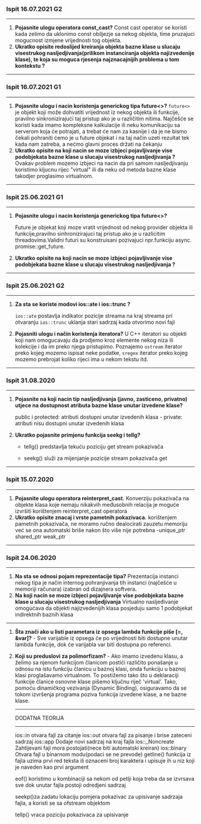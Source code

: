 ### Ispit 16.07.2021 G2

<hr>

1. **Pojasnite ulogu operatora const_cast?** Const cast operator se  koristi kada zelimo da  uklonimo const obiljezje sa nekog objekta, time pruzajuci  mogucnost izmjene vrijednosti tog objekta.
2. **Ukratko opisite redoslijed kreiranja objekta bazne klase u slucaju visestrukog nasljedjivanja(prilikom instanciranja objekta najizvedenije klase), te koja su moguca rjesenja najznacajnijih problema u tom kontekstu ?**

<hr>

### Ispit 16.07.2021 G1

<hr>

1. **Pojasnite ulogu i nacin koristenja generickog tipa future<>?**
   `future<>` je objekt koji može dohvatiti vrijednost iz nekog objekta ili funkcije, pravilno sinkronizirajući taj pristup ako je u različitim nitima. Najčešće se koristi kada imamo kompleksne kalkulacije ili neku komunikaciju sa serverom koja će potrajati, a trebat će     nam za kasnije i da je ne bismo čekali pohraniti ćemo je u future objekat i na taj način uzeti rezultat tek kada nam zatreba, a nećmo glavni proces držati na čekanju
2. **Ukratko opisite na koji nacin se moze izbjeci pojavljivanje vise podobjekata bazne klase u slucaju visestrukog nasljedjivanja ?** 
Ovakav problem mozemo izbjeci na nacin da pri samom nasljedjivanju koristimo kljucnu rijec "virtual" ili da neku od metoda bazne klase takodjer proglasimo virtualnom.
<hr>

### Ispit 25.06.2021 G1

<hr>

1. **Pojasnite ulogu i nacin koristenja generickog tipa future<>?**

   Future je objekat koji moze vratit vrijednost od nekog provider objekta ili funkcije,pravilno sinhronizirajuci taj pristup ako je u razlicitim threadovima.Validni futuri su konstruisani pozivajuci npr.funkciju
   async. promise::get_future.

2. **Ukratko opisite na koji nacin se moze izbjeci pojavljivanje vise podobjekata bazne klase u slucaju visestrukog nasljedjivanja ?**

<hr>

### Ispit 25.06.2021 G2 

<hr>

1. **Za sta se koriste modovi ios::ate i ios::trunc ?**

   `ios::ate` postavlja indikator pozicije streama na kraj streama pri otvaranju    `ios::trunc` uklanja stari sadrzaj kada otvorimo novi fajl
2. **Pojasniti ulogu i način koristenja iteratora?**
    U C++ iteratori su objekti koji nam omogucavaju da prodjemo kroz elemente nekog niza ili kolekcije i da im preko njega pristupimo. Poznajemo `ostream` iterator preko kojeg mozemo ispisat neke podatke, `sregex` iterator preko kojeg mozemo prebrojat koliko  rijeci ima u nekom tekstu itd.

<hr>

### Ispit  31.08.2020

<hr>

1. **Pojasnite na koji nacin tip nasljedjivanja (javno, zasticeno, privatno) utjece na dostupnost atributa bazne klase unutar izvedene klase?**

    public i protected: atributi dostupni unutar izvedenih klasa - private: atributi nisu dostupni unutar izvedenih klasa

2. **Ukratko pojasnite primjenu funkcija seekg i tellg?**

   - tellg() predstavlja tekuću poziciju get stream pokazivača

   - seekg() služi za mijenjanje pozicije stream pokazivača get

<hr>

### Ispit 15.07.2020

<hr>

1. **Pojasnite ulogu operatora reinterpret_cast.**
   Konverziju pokazivača na objekte klasa koje nemaju nikakvih međusobnih relacija je moguće izvršiti korištenjem reinterpret_cast operatora
2. **Ukratko opisite znacaj i vrste pametnih pokazivaca.**
   korištenjem pametnih pokazivača, ne moramo ručno dealocirati zauzetu memoriju već se ona automatski briše nakon što više nije potrebna -unique_ptr shared_ptr weak_ptr

<hr>

### Ispit  24.06.2020

<hr>

1.  **Na sta se odnosi pojam reprezentacije tipa?**
    Prezentacija instanci nekog tipa je način internog pohranjivanja tih instanci  (najčešće u memoriji računara) izabran od dizajnera softvera.
2.  **Na koji nacin se moze izbjeci pojavljivanje vise podobjekata bazne klase u slucaju visestrukog nasljedjivanja**
    Virtualno nasljeđivanje omogućava da objekti najizvedenijih klasa posjeduju samo 1 podobjekat indirektnih baznih klasa

<hr>


1. **Šta znači ako u listi parametara iz opsega lambda funkcije piše [=, &var]?** - Sve varijable iz opsega će po vrijednosti biti dostupne unutar lambda funkcije, dok će varijabla var biti dostupna po referenci. 

2. **Koji su preduslovi za polimorfizam?** - Ako imamo izvedenu klasu, a želimo sa njenom funkcijom članicom postići različito ponašanje u odnosu na istu funkciju članicu u baznoj klasi, onda funkciju u baznoj klasi proglašavamo virtualnom. To postižemo tako što u deklaraciji funkcije članice osnovne klase pišemo ključnu riječ 'virtual'. Tako, pomoću dinamičkog vezivanja (Dynamic Binding), osiguravamo da se tokom izvršenja programa poziva funkcija izvedene klase, a ne bazne klase.

   

   <hr>
   DODATNA TEORIJA 

   <hr>

   ios::in otvara fajl za citanje
   ios::out otvara fajl za pisanje i brise zateceni sadrzaj
   ios::app Dodaje novi sadrzaj na kraj fajla
   ios::_Noncreate Zahtijevani fajl mora postojati(nece biti automatski kreiran)
   ios::binary Otvara fajl u binarnom modu(podaci se ne prevode)
   getline() funkcija iz fajla uzima prvi red teksta ili oznaceni broj karaktera i upisuje ih u niz koji je naveden kao prvi argument

   eof() koristimo u kombinaciji sa nekom od petlji koja treba da se izvrsava sve dok unutar fajla postoji odredjeni sadrzaj 

   seekp()za zadatu lokaciju pomjera pokazivac za upisivanje sadrzaja fajla, a koristi se sa ofstream objektom

   tellp() vraca poziciju pokazivaca za upisivanje 





